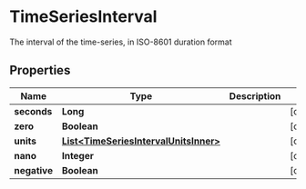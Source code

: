 

# TimeSeriesInterval

The interval of the time-series, in ISO-8601 duration format

## Properties

| Name | Type | Description | Notes |
|------------ | ------------- | ------------- | -------------|
|**seconds** | **Long** |  |  [optional] |
|**zero** | **Boolean** |  |  [optional] |
|**units** | [**List&lt;TimeSeriesIntervalUnitsInner&gt;**](TimeSeriesIntervalUnitsInner.md) |  |  [optional] |
|**nano** | **Integer** |  |  [optional] |
|**negative** | **Boolean** |  |  [optional] |



